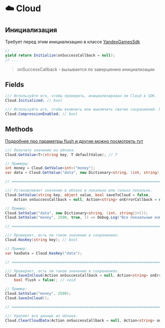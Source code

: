 ﻿# ☁️ Cloud
## Инициализация
Требует перед этим инициализацию в классе [YandexGamesSdk](YandexGamesSdk.md)
```csharp
// ...
yield return Initialize(onSuccessCallback = null);
// ...
```
> onSuccessCallback - вызывается по завершению инициализации

## Fields
```csharp
/// Используйте его, чтобы проверить, инициализирован ли Cloud в SDK.
Cloud.Initialized; // bool

/// Используйте его, чтобы включить или выключить сжатие сохраниений. По умолчанию включен.
Cloud.CompressionEnabled; // bool
```

## Methods
[Подробнее про параметры flush и другие можно посмотреть тут](https://yandex.ru/dev/games/doc/ru/sdk/sdk-player#ingame-data)
```csharp
/// Получите значение из облака.
Cloud.GetValue<T>(string key, T defaultValue); // T

// Примеры:
int money = Cloud.GetValue<int>("money");
var data = Cloud.GetValue("data", new Dictionary<string, (int, string))>());

// ============================================================================= //

/// Устанавливает значение в облако и локально или только локально.
Cloud.SetValue(string key, object value, bool saveToCloud = false, 
    Action onSuccessCallback = null, Action<string> onErrorCallback = null); // void

// Пример:
Cloud.SetValue("data", new Dictionary<string, (int, string))>());
Cloud.SetValue("money", 2500, true, () => Debug.Log("Все локаальные изменения были отправлены в облако."));

// ============================================================================= //

/// Проверяет, есть ли такое значение в сохранениях.
Cloud.HasKey(string key); // bool

// Пример:
var hasData = Cloud.HasKey("data");

// ============================================================================= //

/// Проверяет, есть ли такое значение в сохранениях.
Cloud.SaveInCloud(Action onSuccessCallback = null, Action<string> onErrorCallback = null, 
    bool flush = false); // void

// Пример:
Cloud.SetValue("money", 2500);
Cloud.SaveInCloud();

// ============================================================================= //

/// Удаляет все данные из облака.
Cloud.ClearCloudData(Action onSuccessCallback = null, Action<string> onErrorCallback = null); // void
```